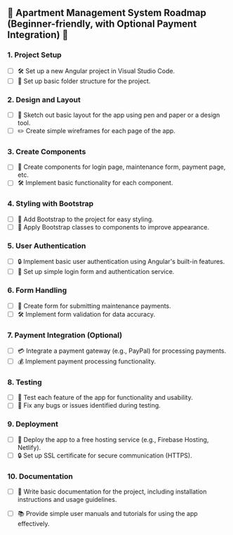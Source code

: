 ## 🏢 Apartment Management System Roadmap (Beginner-friendly, with Optional Payment Integration) 🚀

### 1. Project Setup
- [ ] 🛠️ Set up a new Angular project in Visual Studio Code.
- [ ] 📁 Set up basic folder structure for the project.

### 2. Design and Layout
- [ ] 🎨 Sketch out basic layout for the app using pen and paper or a design tool.
- [ ] ✏️ Create simple wireframes for each page of the app.

### 3. Create Components
- [ ] 🧩 Create components for login page, maintenance form, payment page, etc.
- [ ] 🛠️ Implement basic functionality for each component.

### 4. Styling with Bootstrap
- [ ] 💅 Add Bootstrap to the project for easy styling.
- [ ] 🎉 Apply Bootstrap classes to components to improve appearance.

### 5. User Authentication
- [ ] 🔒 Implement basic user authentication using Angular's built-in features.
- [ ] 🔑 Set up simple login form and authentication service.

### 6. Form Handling
- [ ] 📝 Create form for submitting maintenance payments.
- [ ] 🛠️ Implement form validation for data accuracy.

### 7. Payment Integration (Optional)
- [ ] 💳 Integrate a payment gateway (e.g., PayPal) for processing payments.
- [ ] 💰 Implement payment processing functionality.

### 8. Testing
- [ ] 🧪 Test each feature of the app for functionality and usability.
- [ ] 🐞 Fix any bugs or issues identified during testing.

### 9. Deployment
- [ ] 🚀 Deploy the app to a free hosting service (e.g., Firebase Hosting, Netlify).
- [ ] 🔒 Set up SSL certificate for secure communication (HTTPS).

### 10. Documentation
- [ ] 📄 Write basic documentation for the project, including installation instructions and usage guidelines.
- [ ] 📚 Provide simple user manuals and tutorials for using the app effectively.

